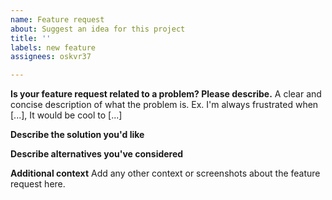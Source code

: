 ```yaml
---
name: Feature request
about: Suggest an idea for this project
title: ''
labels: new feature
assignees: oskvr37

---
```


**Is your feature request related to a problem? Please describe.**
A clear and concise description of what the problem is. Ex. I'm always frustrated when [...], It would be cool to [...]

**Describe the solution you'd like**

**Describe alternatives you've considered**

**Additional context**
Add any other context or screenshots about the feature request here.
